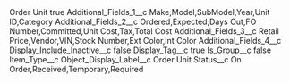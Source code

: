 <?xml version="1.0" encoding="UTF-8"?>
<CustomMetadata xmlns="http://soap.sforce.com/2006/04/metadata" xmlns:xsi="http://www.w3.org/2001/XMLSchema-instance" xmlns:xsd="http://www.w3.org/2001/XMLSchema">
    <label>Order Unit</label>
    <protected>true</protected>
    <values>
        <field>Additional_Fields_1__c</field>
        <value xsi:type="xsd:string">Make,Model,SubModel,Year,Unit ID,Category</value>
    </values>
    <values>
        <field>Additional_Fields_2__c</field>
        <value xsi:type="xsd:string">Ordered,Expected,Days Out,FO Number,Committed,Unit Cost,Tax,Total Cost</value>
    </values>
    <values>
        <field>Additional_Fields_3__c</field>
        <value xsi:type="xsd:string">Retail Price,Vendor,VIN,Stock Number,Ext Color,Int Color</value>
    </values>
    <values>
        <field>Additional_Fields_4__c</field>
        <value xsi:nil="true"/>
    </values>
    <values>
        <field>Display_Include_Inactive__c</field>
        <value xsi:type="xsd:boolean">false</value>
    </values>
    <values>
        <field>Display_Tag__c</field>
        <value xsi:type="xsd:boolean">true</value>
    </values>
    <values>
        <field>Is_Group__c</field>
        <value xsi:type="xsd:boolean">false</value>
    </values>
    <values>
        <field>Item_Type__c</field>
        <value xsi:nil="true"/>
    </values>
    <values>
        <field>Object_Display_Label__c</field>
        <value xsi:type="xsd:string">Order Unit</value>
    </values>
    <values>
        <field>Status__c</field>
        <value xsi:type="xsd:string">On Order,Received,Temporary,Required</value>
    </values>
</CustomMetadata>
